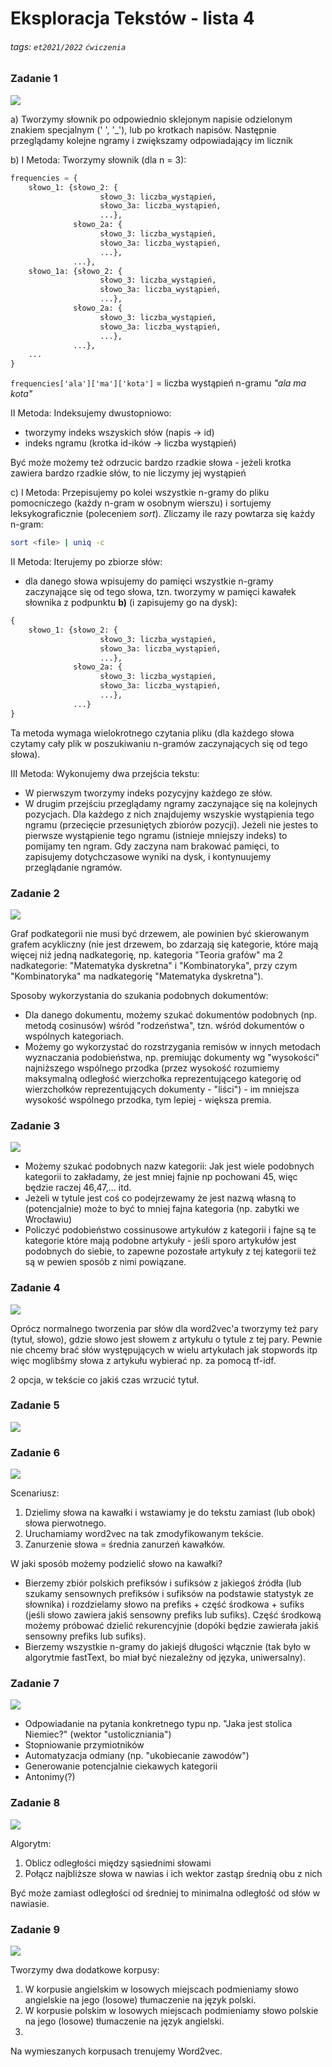 # Eksploracja Tekstów - lista 4

###### tags: `et2021/2022` `ćwiczenia`



### Zadanie 1
![](https://i.imgur.com/Y8KA0ea.png)

a) Tworzymy słownik po odpowiednio sklejonym napisie odzielonym znakiem specjalnym (' ', '_'), lub po krotkach napisów.
	Następnie przeglądamy kolejne ngramy i zwiększamy odpowiadający im licznik

b) 
I Metoda:
Tworzymy słownik (dla n = 3):
```python
frequencies = {
    słowo_1: {słowo_2: {
                    słowo_3: liczba_wystąpień,
                    słowo_3a: liczba_wystąpień,
                    ...},
              słowo_2a: {
                    słowo_3: liczba_wystąpień,
                    słowo_3a: liczba_wystąpień,
                    ...}, 
              ...},
    słowo_1a: {słowo_2: {
                    słowo_3: liczba_wystąpień,
                    słowo_3a: liczba_wystąpień,
                    ...},
              słowo_2a: {
                    słowo_3: liczba_wystąpień,
                    słowo_3a: liczba_wystąpień,
                    ...}, 
              ...},
    ...
}
```
`frequencies['ala']['ma']['kota']` = liczba wystąpień n-gramu *"ala ma kota"*


II Metoda:
Indeksujemy dwustopniowo:
* 	tworzymy indeks wszyskich słów (napis -> id)
* 	indeks ngramu (krotka id-ików -> liczba wystąpień)

Być może możemy też odrzucic bardzo rzadkie słowa - jeżeli krotka zawiera bardzo rzadkie słów, to nie liczymy jej wystąpień

c) 
I Metoda:
Przepisujemy po kolei wszystkie n-gramy do pliku pomocniczego (każdy n-gram w osobnym wierszu) i sortujemy leksykograficznie (poleceniem *sort*). Zliczamy ile razy powtarza się każdy n-gram:
```bash
sort <file> | uniq -c
```

II Metoda:
Iterujemy po zbiorze słów:
* dla danego słowa wpisujemy do pamięci wszystkie n-gramy  zaczynające się od tego słowa, tzn. tworzymy w pamięci kawałek słownika z podpunktu **b)** (i zapisujemy go na dysk):
```python
{
    słowo_1: {słowo_2: {
                    słowo_3: liczba_wystąpień,
                    słowo_3a: liczba_wystąpień,
                    ...},
              słowo_2a: {
                    słowo_3: liczba_wystąpień,
                    słowo_3a: liczba_wystąpień,
                    ...}, 
              ...}
}
```
Ta metoda wymaga wielokrotnego czytania pliku (dla każdego słowa czytamy cały plik w poszukiwaniu n-gramów zaczynających się od tego słowa).


III Metoda:
Wykonujemy dwa przejścia tekstu:
* W pierwszym tworzymy indeks pozycyjny każdego ze słów.
* W drugim przejściu przeglądamy ngramy zaczynające się na kolejnych pozycjach. Dla każdego z nich znajdujemy wszyskie wystąpienia tego ngramu (przecięcie przesuniętych zbiorów pozycji). Jeżeli nie jestes to pierwsze wystąpienie tego ngramu (istnieje mniejszy indeks) to pomijamy ten ngram. Gdy zaczyna nam brakować pamięci, to zapisujemy dotychczasowe wyniki na dysk, i kontynuujemy przeglądanie ngramów.


### Zadanie 2
![](https://i.imgur.com/7Wj8fb6.png)

Graf podkategorii nie musi być drzewem, ale powinien być skierowanym grafem acykliczny (nie jest drzewem, bo zdarzają się kategorie, które mają więcej niż jedną nadkategorię, np. kategoria "Teoria grafów" ma 2 nadkategorie: "Matematyka dyskretna" i "Kombinatoryka", przy czym "Kombinatoryka" ma nadkategorię "Matematyka dyskretna"). 

Sposoby wykorzystania do szukania podobnych dokumentów: 
- Dla danego dokumentu, możemy szukać dokumentów podobnych (np. metodą cosinusów) wśród "rodzeństwa", tzn. wśród dokumentów o wspólnych kategoriach.
- Możemy go wykorzystać do rozstrzygania remisów w innych metodach wyznaczania podobieństwa, np. premiując dokumenty wg "wysokości" najniższego wspólnego przodka (przez wysokość rozumiemy maksymalną odległość wierzchołka reprezentującego kategorię od wierzchołków reprezentujących dokumenty - "liści") - im mniejsza wysokość wspólnego przodka, tym lepiej - większa premia.


### Zadanie 3
![](https://i.imgur.com/RBYxN5j.png)

- Możemy szukać podobnych nazw kategorii: Jak jest wiele podobnych kategorii to zakładamy, że jest mniej fajnie np pochowani 45, więc będzie raczej 46,47,... itd. 
- Jeżeli w tytule jest coś co podejrzewamy że jest nazwą własną to (potencjalnie) może to być to mniej fajna kategoria (np. zabytki we Wrocławiu)
- Policzyć podobieństwo cossinusowe artykułów z kategorii i fajne są te kategorie które mają podobne artykuły - jeśli sporo artykułów jest podobnych do siebie, to zapewne pozostałe artykuły z tej kategorii też są w pewien sposób z nimi powiązane.


### Zadanie 4
![](https://i.imgur.com/zWgwV64.png)

Oprócz normalnego tworzenia par słów dla word2vec'a tworzymy też pary (tytuł, słowo), gdzie słowo jest słowem z artykułu o tytule z tej pary. Pewnie nie chcemy brać słów występujących w wielu artykułach jak stopwords itp więc moglibśmy słowa z artykułu wybierać np. za pomocą tf-idf.

2 opcja, w tekście co jakiś czas wrzucić tytuł.


### Zadanie 5
![](https://i.imgur.com/TbD2qpt.png)



### Zadanie 6
![](https://i.imgur.com/C0bq9Cw.png)

Scenariusz:
1. Dzielimy słowa na kawałki i wstawiamy je do tekstu zamiast (lub obok) słowa pierwotnego.
2. Uruchamiamy word2vec na tak zmodyfikowanym tekście.
3. Zanurzenie słowa = średnia zanurzeń kawałków.

W jaki sposób możemy podzielić słowo na kawałki?
* Bierzemy zbiór polskich prefiksów i sufiksów z jakiegoś źródła (lub szukamy sensownych prefiksów i sufiksów na podstawie statystyk ze słownika) i rozdzielamy słowo na prefiks + część środkowa + sufiks (jeśli słowo zawiera jakiś sensowny prefiks lub sufiks). Część środkową możemy próbować dzielić rekurencyjnie (dopóki będzie zawierała jakiś sensowny prefiks lub sufiks).
* Bierzemy wszystkie n-gramy do jakiejś długości włącznie (tak było w algorytmie fastText, bo miał być niezależny od języka, uniwersalny).

### Zadanie 7
![](https://i.imgur.com/aH1Q4vw.png)

* Odpowiadanie na pytania konkretnego typu np. "Jaka jest stolica Niemiec?" (wektor "ustoliczniania")
* Stopniowanie przymiotników
* Automatyzacja odmiany (np. "ukobiecanie zawodów")
* Generowanie potencjalnie ciekawych kategorii
* Antonimy(?)



### Zadanie 8
![](https://i.imgur.com/UUwDqcB.png)

Algorytm:
1. Oblicz odległości między sąsiednimi słowami
2. Połącz najbliższe słowa w nawias i ich wektor zastąp średnią obu z nich

Być może zamiast odległości od średniej to minimalna odległość od słów w nawiasie.


### Zadanie 9
![](https://i.imgur.com/lcdDtlm.png)

Tworzymy dwa dodatkowe korpusy:
1. W korpusie angielskim w losowych miejscach podmieniamy słowo angielskie na jego (losowe) tłumaczenie na język polski.
2. W korpusie polskim w losowych miejscach podmieniamy słowo polskie na jego (losowe) tłumaczenie na język angielski.
3. 
Na wymieszanych korpusach trenujemy Word2vec.